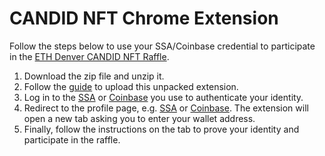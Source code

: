 # CANDID NFT Chrome Extension

Follow the steps below to use your SSA/Coinbase credential to participate in the [ETH Denver CANDID NFT Raffle](https://nft.candid.id/).
1. Download the zip file and unzip it.
2. Follow the [guide](https://developer.chrome.com/docs/extensions/mv3/getstarted/#:~:text=%23-,Load%20an%20unpacked%20extension,-The%20directory%20holding) to upload this unpacked extension.
3. Log in to the [SSA](https://secure.ssa.gov/RIL/SiView.action) or [Coinbase](https://www.coinbase.com/signin) you use to authenticate your identity.
4. Redirect to the profile page, e.g. [SSA](https://secure.ssa.gov/myssa/myprofile-ui/main) or [Coinbase](https://accounts.coinbase.com/profile). The extension will open a new tab asking you to enter your wallet address.
5. Finally, follow the instructions on the tab to prove your identity and participate in the raffle.
